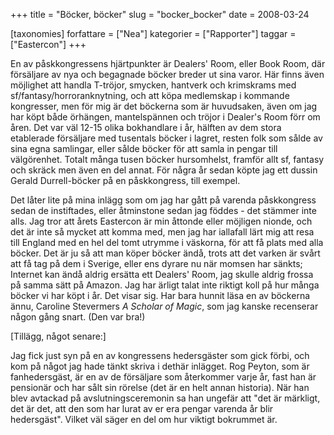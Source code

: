 +++
title = "Böcker, böcker"
slug = "bocker_bocker"
date = 2008-03-24

[taxonomies]
forfattare = ["Nea"]
kategorier = ["Rapporter"]
taggar = ["Eastercon"]
+++

En av påskkongressens hjärtpunkter är Dealers' Room, eller Book Room, där
försäljare av nya och begagnade böcker breder ut sina varor. Här finns även
möjlighet att handla T-tröjor, smycken, hantverk och krimskrams med
sf/fantasy/horroranknytning, och att köpa medlemskap i kommande kongresser,
men för mig är det böckerna som är huvudsaken, även om jag har köpt både
örhängen, mantelspännen och tröjor i Dealer's Room förr om åren. Det var väl
12-15 olika bokhandlare i år, hälften av dem stora etablerade försäljare med
tusentals böcker i lagret, resten folk som sålde av sina egna samlingar,
eller sålde böcker för att samla in pengar till välgörenhet. Totalt många
tusen böcker hursomhelst, framför allt sf, fantasy och skräck men även en del
annat. För några år sedan köpte jag ett dussin Gerald Durrell-böcker på en
påskkongress, till exempel.

Det låter lite på mina inlägg som om jag har gått på varenda påskkongress
sedan de instiftades, eller åtminstone sedan jag föddes - det stämmer inte
alls. Jag tror att årets Eastercon är min åttonde eller möjligen nionde, och
det är inte så mycket att komma med, men jag har iallafall lärt mig att resa
till England med en hel del tomt utrymme i väskorna, för att få plats med
alla böcker. Det är ju så att man köper böcker ändå, trots att det varken är
svårt att få tag på dem i Sverige, eller ens dyrare nu när momsen har sänkts;
Internet kan ändå aldrig ersätta ett Dealers' Room, jag skulle aldrig frossa
på samma sätt på Amazon. Jag har ärligt talat inte riktigt koll på hur många
böcker vi har köpt i år. Det visar sig. Har bara hunnit läsa en av böckerna
ännu, Caroline Stevermers _A Scholar of Magic_, som jag kanske
recenserar någon gång snart. (Den var bra!)

[Tillägg, något senare:]

Jag fick just syn på en av kongressens hedersgäster som gick förbi, och kom
på något jag hade tänkt skriva i dethär inlägget. Rog Peyton, som är
fanhedersgäst, är en av de försäljare som återkommer varje år, fast han är
pensionär och har sålt sin rörelse (det är en helt annan historia). När han
blev avtackad på avslutningsceremonin sa han ungefär att "det är märkligt,
det är det, att den som har lurat av er era pengar varenda år blir
hedersgäst". Vilket väl säger en del om hur viktigt bokrummet är.

